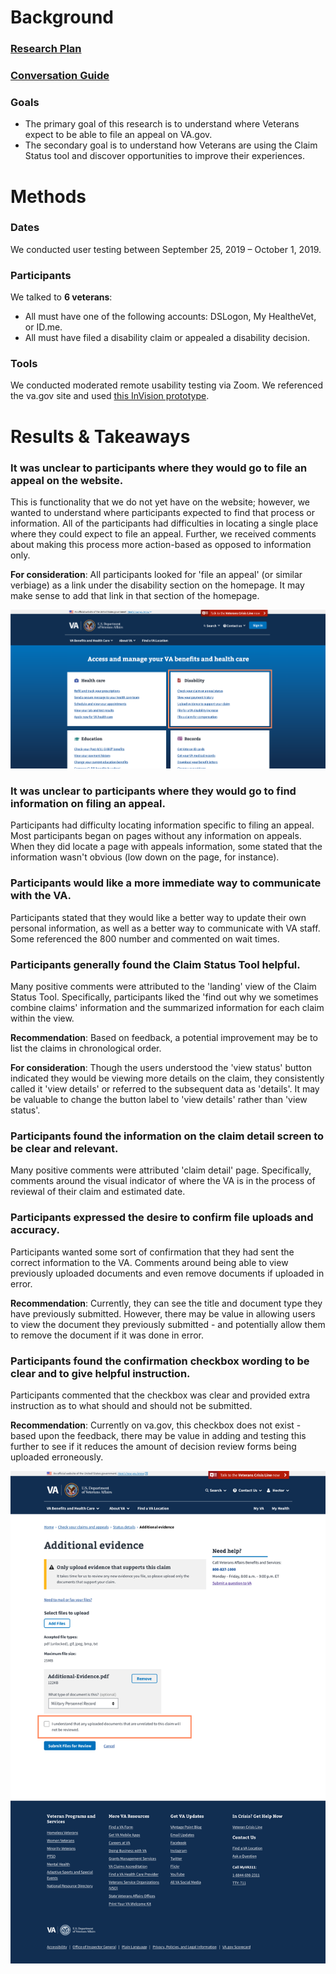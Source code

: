 # Background

### [Research Plan](https://github.com/department-of-veterans-affairs/va.gov-team/blob/master/products/claim-appeal-status/research/discovery-SEP-2019/research-plan.md)

### [Conversation Guide](https://github.com/department-of-veterans-affairs/va.gov-team/blob/master/products/claim-appeal-status/research/discovery-SEP-2019/conversation-guide.md)

### Goals

- The primary goal of this research is to understand where Veterans expect to be able to file an appeal on VA.gov.
- The secondary goal is to understand how Veterans are using the Claim Status tool and discover opportunities to improve their experiences.

# Methods

### Dates

We conducted user testing between September 25, 2019 – October 1, 2019.

### Participants

We talked to **6 veterans**:

- All must have one of the following accounts: DSLogon, My HealtheVet, or ID.me.
- All must have filed a disability claim or appealed a disability decision.


### Tools

We conducted moderated remote usability testing via Zoom. We referenced the va.gov site and used [this InVision prototype](https://vsateams.invisionapp.com/share/S2U2NQZZ76A#/385489667_Intro-Page-2). 


# Results & Takeaways


### It was unclear to participants where they would go to file an appeal on the website. 

This is functionality that we do not yet have on the website; however, we wanted to understand where participants expected to find that process or information. All of the participants had difficulties in locating a single place where they could expect to file an appeal. Further, we received comments about making this process more action-based as opposed to information only.

**For consideration**: All participants looked for 'file an appeal' (or similar verbiage) as a link under the disability section on the homepage. It may make sense to add that link in that section of the homepage.

![va.gov disability section on home page](https://github.com/department-of-veterans-affairs/va.gov-team/blob/master/products/claim-appeal-status/research/discovery-SEP-2019/screenshots/disability-highlight.png?raw=true)




### It was unclear to participants where they would go to find information on filing an appeal. 

Participants had difficulty locating information specific to filing an appeal. Most participants began on pages without any information on appeals. When they did locate a page with appeals information, some stated that the information wasn't obvious (low down on the page, for instance).


### Participants would like a more immediate way to communicate with the VA.

Participants stated that they would like a better way to update their own personal information, as well as a better way to communicate with VA staff. Some referenced the 800 number and commented on wait times.


### Participants generally found the Claim Status Tool helpful.

Many positive comments were attributed to the 'landing' view of the Claim Status Tool. Specifically, participants liked the 'find out why we sometimes combine claims' information and the summarized information for each claim within the view. 

**Recommendation**: Based on feedback, a potential improvement may be to list the claims in chronological order.

**For consideration**: Though the users understood the 'view status' button indicated they would be viewing more details on the claim, they consistently called it 'view details' or referred to the subsequent data as 'details'. It may be valuable to change the button label to 'view details' rather than 'view status'.


### Participants found the information on the claim detail screen to be clear and relevant.

Many positive comments were attributed 'claim detail' page. Specifically, comments around the visual indicator of where the VA is in the process of reviewal of their claim and estimated date. 


### Participants expressed the desire to confirm file uploads and accuracy.

Participants wanted some sort of confirmation that they had sent the correct information to the VA. Comments around being able to view previously uploaded documents and even remove documents if uploaded in error.

**Recommendation**: Currently, they can see the title and document type they have previously submitted. However, there may be value in allowing users to view the document they previously submitted - and potentially allow them to remove the document if it was done in error.


### Participants found the confirmation checkbox wording to be clear and to give helpful instruction.

Participants commented that the checkbox was clear and provided extra instruction as to what should and should not be submitted.

**Recommendation**: Currently on va.gov, this checkbox does not exist - based upon the feedback, there may be value in adding and testing this further to see if it reduces the amount of decision review forms being uploaded erroneously.

![Claim Status Tool checkbox addition](https://github.com/department-of-veterans-affairs/va.gov-team/blob/master/products/claim-appeal-status/research/discovery-SEP-2019/screenshots/Upload%20Additional%20Evidence%20-%20File%20Selected%20-%20screenshot.png?raw=true)
